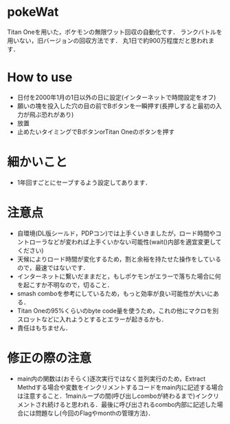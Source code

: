 # pokeWat
Titan Oneを用いた，ポケモンの無限ワット回収の自動化です．
ランクバトルを用いない，旧バージョンの回収方法です．
丸1日で約900万程度だと思われます．

# How to use
- 日付を2000年1月の1日以外の日に設定(インターネットで時間設定をオフ)
- 願いの塊を投入した穴の目の前でBボタンを一瞬押す(長押しすると最初の入力が飛ぶ恐れがあり)
- 放置
- 止めたいタイミングでBボタンorTitan Oneのボタンを押す

# 細かいこと
- 1年回すごとにセーブするよう設定してあります．

# 注意点
- 自環境(DL版シールド，PDPコン)では上手くいきましたが，ロード時間やコントローラなどが変われば上手くいかない可能性(wait()内部を適宜変更してください)
- 天候によりロード時間が変化するため，割と余裕を持たせた操作をしているので，最速ではないです．
- インターネットに繋いだままだと，もしポケモンがエラーで落ちた場合に何を起こすか不明なので，切ること．
- smash comboを参考にしているため，もっと効率が良い可能性が大いにある．
- Titan Oneの95%くらいのbyte code量を使うため，これの他にマクロを別スロットなどに入れようとするとエラーが起きるかも．
- 責任はもちません．

# 修正の際の注意
- main内の関数は(おそらく)逐次実行ではなく並列実行のため，Extract Methdする場合や変数をインクリメントするコードをmain内に記述する場合は注意すること．1mainループの間(呼び出しcomboが終わるまで)インクリメントされ続けると思われる．最後に呼び出されるcombo内部に記述した場合には問題なし(今回のFlagやmonthの管理方法)．
